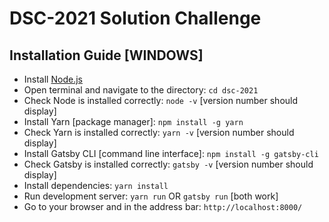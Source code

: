 # DSC-2021 Solution Challenge

## Installation Guide [WINDOWS]

* Install [Node.js](https://nodejs.org/en/download/) 
* Open terminal and navigate to the directory: `cd dsc-2021`
* Check Node is installed correctly: `node -v` [version number should display]
* Install Yarn [package manager]: `npm install -g yarn`
* Check Yarn is installed correctly: `yarn -v` [version number should display]
* Install Gatsby CLI [command line interface]: `npm install -g gatsby-cli`
* Check Gatsby is installed correctly: `gatsby -v` [version number should display]
* Install dependencies: `yarn install`
* Run development server: `yarn run` OR `gatsby run` [both work]
* Go to your browser and in the address bar: `http://localhost:8000/` 
